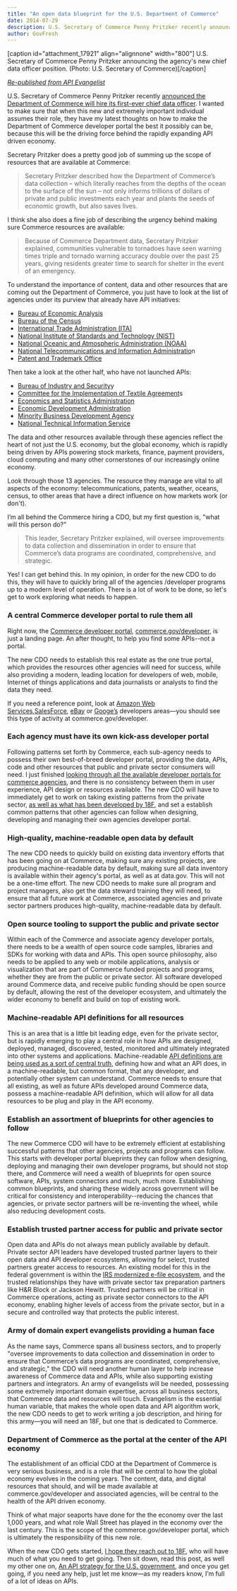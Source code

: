 ```yaml
---
title: "An open data blueprint for the U.S. Department of Commerce"
date: 2014-07-29
description: U.S. Secretary of Commerce Penny Pritzker recently announced the Department of Commerce will hire its first-ever chief data officer. I wanted to make sure that when this new and extremely important individual assumes their role, they have my latest thoughts on how to make the Department of Commerce developer portal the best it possibly can be, because this will be the driving force behind the rapidly expanding API driven economy.
author: GovFresh
---
```


[caption id="attachment_17921" align="alignnone" width="800"] U.S. Secretary of Commerce Penny Pritzker announcing the agency's new chief data officer position. (Photo: U.S. Secretary of Commerce)[/caption]

<em><a href="http://apievangelist.com/2014/07/15/chief-data-officer-needs-to-make-the-department-of-commerce-developer-portal-the-center-of-api-economy/">Re-published from API Evangelist</a></em>

U.S. Secretary of Commerce Penny Pritzker recently <a href="http://www.commerce.gov/blog/2014/07/15/secretary-pritzker-discusses-power-government-data-and-announces-department-commerce">announced the Department of Commerce will hire its first-ever chief data officer</a>. I wanted to make sure that when this new and extremely important individual assumes their role, they have my latest thoughts on how to make the Department of Commerce developer portal the best it possibly can be, because this will be the driving force behind the rapidly expanding API driven economy.

Secretary Pritzker does a pretty good job of summing up the scope of resources that are available at Commerce:

<blockquote>Secretary Pritzker described how the Department of Commerce’s data collection – which literally reaches from the depths of the ocean to the surface of the sun – not only informs trillions of dollars of private and public investments each year and plants the seeds of economic growth, but also saves lives.</blockquote>

I think she also does a fine job of describing the urgency behind making sure Commerce resources are available:

<blockquote>Because of Commerce Department data, Secretary Pritzker explained, communities vulnerable to tornadoes have seen warning times triple and tornado warning accuracy double over the past 25 years, giving residents greater time to search for shelter in the event of an emergency.</blockquote>

To understand the importance of content, data and other resources that are coming out the Department of Commerce, you just have to look at the list of agencies under its purview that already have API initiatives:

<ul>
	<li><a href="http://www.usa.gov/directory/federal/bureau-of-economic-analysis.shtml">Bureau of Economic Analysis</a></li>
	<li><a href="http://www.usa.gov/directory/federal/bureau-of-the-census.shtml">Bureau of the Census</a></li>
	<li><a href="http://www.usa.gov/directory/federal/inter-trade-administration.shtml">International Trade Administration (ITA)</a></li>
	<li><a href="http://www.usa.gov/directory/federal/national-institute-of-standards-and-technology.shtml">National Institute of Standards and Technology (NIST)</a></li>
	<li><a href="http://www.usa.gov/directory/federal/national-oceanic-and-atmospheric-administration.shtml">National Oceanic and Atmospheric Administration (NOAA)</a></li>
	<li><a href="http://www.usa.gov/directory/federal/national-telecommunications-and-information-administration.shtml">National Telecommunications and Information Administratio</a>n</li>
	<li><a href="http://www.usa.gov/directory/federal/united-states-patent-and-trademark-office.shtml">Patent and Trademark Office</a></li>
</ul>

Then take a look at the other half, who have not launched APIs:

<ul>
	<li><a href="http://www.usa.gov/directory/federal/bureau-of-industry-and-security.shtml">Bureau of Industry and Security</a>y</li>
	<li><a href="http://www.usa.gov/directory/federal/committee-for-the-implementation-of-textile-agreements.shtml">Committee for the Implementation of Textile Agreement</a>s</li>
	<li><a href="http://www.usa.gov/directory/federal/economics-&amp;-statistics-administration.shtml">Economics and Statistics Administration</a></li>
	<li><a href="http://www.usa.gov/directory/federal/economic-development-administration.shtml">Economic Development Administration</a></li>
	<li><a href="http://www.usa.gov/directory/federal/minority-business-development-agency.shtml">Minority Business Development Agency</a></li>
	<li><a href="http://www.usa.gov/directory/federal/national-technical-information-service.shtml">National Technical Information Service</a></li>
</ul>

The data and other resources available through these agencies reflect the heart of not just the U.S. economy, but the global economy, which is rapidly being driven by APIs powering stock markets, finance, payment providers, cloud computing and many other cornerstones of our increasingly online economy.

Look through those 13 agencies. The resource they manage are vital to all aspects of the economy: telecommunications, patents, weather, oceans, census, to other areas that have a direct influence on how markets work (or don't).

I’m all behind the Commerce hiring a CDO, but my first question is, "what will this person do?"

<blockquote>This leader, Secretary Pritzker explained, will oversee improvements to data collection and dissemination in order to ensure that Commerce’s data programs are coordinated, comprehensive, and strategic.</blockquote>

Yes! I can get behind this. In my opinion, in order for the new CDO to do this, they will have to quickly bring all of the agencies /developer programs up to a modern level of operation. There is a lot of work to be done, so let's get to work exploring what needs to happen.

<h3>A central Commerce developer portal to rule them all</h3>

Right now, the <a href="http://www.commerce.gov/developer">Commerce developer portal</a>, <a href="http://www.commerce.gov/developer">commerce.gov/developer</a>, is just a landing page. An after thought, to help you find some APIs--not a portal.

The new CDO needs to establish this real estate as the one true portal, which provides the resources other agencies will need for success, while also providing a modern, leading location for developers of web, mobile, Internet of things applications and data journalists or analysts to find the data they need. 

If you need a reference point, look at <a href="https://aws.amazon.com/">Amazon Web Services</a>,<a href="https://developer.salesforce.com/">SalesForce</a>, <a href="https://go.developer.ebay.com/">eBay</a> or <a href="https://developers.google.com/">Googe’s</a> developers areas—you should see this type of activity at commerce.gov/developer.

<h3>Each agency must have its own kick-ass developer portal</h3>

Following patterns set forth by Commerce, each sub-agency needs to possess their own best-of-breed developer portal, providing the data, APIs, code and other resources that public and private sector consumers will need. I just finished <a href="http://apievangelist.com/2014/07/10/looking-at-77-federal-government-api-developer-portals-and-190-apis/">looking through all the available developer portals for commerce agencies</a>, and there is no consistency between them in user experience, API design or resources available. The new CDO will have to immediately get to work on taking existing patterns from the private sector, <a href="https://github.com/18F/API-All-the-X">as well as what has been developed by 18F</a>, and set a establish common patterns that other agencies can follow when designing, developing and managing their own agencies developer portal.

<h3>High-quality, machine-readable open data by default</h3>

The new CDO needs to quickly build on existing data inventory efforts that has been going on at Commerce, making sure any existing projects, are producing machine-readable data by default, making sure all data inventory is available within their agency's portal, as well as at data.gov. This will not be a one-time effort. The new CDO needs to make sure all program and project managers, also get the data steward training they will need, to ensure that all future work at Commerce, associated agencies and private sector partners produces high-quality, machine-readable data by default.

<h3>Open source tooling to support the public and private sector</h3>

Within each of the Commerce and associate agency developer portals, there needs to be a wealth of open source code samples, libraries and SDKs for working with data and APIs. This open source philosophy, also needs to be applied to any web or mobile applications, analysis or visualization that are part of Commerce funded projects and programs, whether they are from the public or private sector. All software developed around Commerce data, and receive public funding should be open source by default, allowing the rest of the developer ecosystem, and ultimately the wider economy to benefit and build on top of existing work.

<h3>Machine-readable API definitions for all resources</h3>

This is an area that is a little bit leading edge, even for the private sector, but is rapidly emerging to play a central role in how APIs are designed, deployed, managed, discovered, tested, monitored and ultimately integrated into other systems and applications. Machine-readable <a href="http://apievangelist.com/2014/07/15/an-api-definition-as-the-truth-in-the-api-contract/">API definitions are being used as a sort of central truth</a>, defining how and what an API does, in a machine-readable, but common format, that any developer, and potentially other system can understand. Commerce needs to ensure that all existing, as well as future APIs developed around Commerce data, possess a machine-readable API definition, which will allow for all data resources to be plug and play in the API economy.

<h3>Establish an assortment of blueprints for other agencies to follow</h3>

The new Commerce CDO will have to be extremely efficient at establishing successful patterns that other agencies, projects and programs can follow. This starts with developer portal blueprints they can follow when designing, deploying and managing their own developer programs, but should not stop there, and Commerce will need a wealth of blueprints for open source software, APIs, system connectors and much, much more. Establishing common blueprints, and sharing these widely across government will be critical for consistency and interoperability--reducing the chances that agencies, or private sector partners will be re-inventing the wheel, while also reducing development costs.

<h3>Establish trusted partner access for public and private sector</h3>

Open data and APIs do not always mean publicly available by default. Private sector API leaders have developed trusted partner layers to their open data and API developer ecosystems, allowing for select, trusted partners greater access to resources. An existing model for this in the federal government is within the <a href="http://bit.ly/1imLIR1">IRS modernized e-file ecosystem</a>, and the trusted relationships they have with private sector tax preparation partners like H&amp;R Block or Jackson Hewitt. Trusted partners will be critical in Commerce operations, acting as private sector connectors to the API economy, enabling higher levels of access from the private sector, but in a secure and controlled way that protects the public interest.

<h3>Army of domain expert evangelists providing a human face</h3>

As the name says, Commerce spans all business sectors, and to properly "oversee improvements to data collection and dissemination in order to ensure that Commerce’s data programs are coordinated, comprehensive, and strategic," the CDO will need another human layer to help increase awareness of Commerce data and APIs, while also supporting existing partners and integrators. An army of evangelists will be needed, possessing some extremely important domain expertise, across all business sectors, that Commerce data and resources will touch. Evangelism is the essential human variable, that makes the whole open data and API algorithm work, the new CDO needs to get to work writing a job description, and hiring for this army—you will need an 18F, but one that is dedicated to Commerce.

<h3>Department of Commerce as the portal at the center of the API economy</h3>

The establishment of an official CDO at the Department of Commerce is very serious business, and is a role that will be central to how the global economy evolves in the coming years. The content, data, and digital resources that should, and will be made available at commerce.gov/developer and associated agencies, will be central to the health of the API driven economy.

Think of what major seaports have done for the the economy over the last 1,000 years, and what role Wall Street has played in the economy over the last century. This is the scope of the commerce.gov/developer portal, which is ultimately the responsibility of this new role.

When the new CDO gets started, <a href="http://1.usa.gov/1oy8Csk">I hope they reach out to 18F</a>, who will have much of what you need to get going. Then sit down, read this post, as well my other one on, <a href="http://govfresh.com/2014/01/next-us-government-api-strategy/">An API strategy for the U.S. government</a>, and once you get going, if you need any help, just let me know—as my readers know, I’m full of a lot of ideas on APIs.
